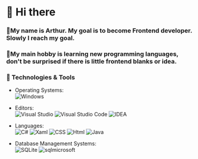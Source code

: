 # 👋 Hi there

### 💨My name is Arthur. My goal is to become Frontend developer. Slowly I reach my goal.
### 💨My main hobby is learning new programming languages, don't be surprised if there is little frontend blanks or idea.

### 🔧 Technologies & Tools
* Operating Systems: 
<br> ![Windows](https://img.shields.io/badge/OS-Windows-2fa1ad?style=for-the-badge&logo=Windows)
* Editors: 
<br> ![Visual Studio](https://img.shields.io/badge/Editor-Visual_Studio-2fa1ad?style=for-the-badge&logo=VisualStudio)
![Visual Studio Code](https://img.shields.io/badge/Editor-Visual_Studio_Code-2fa1ad?style=for-the-badge&logo=VisualStudio)
![IDEA](https://img.shields.io/badge/Editors-intellij_idea-red?style=for-the-badge&logo=intellijidea)

* Languages:
<br> ![C#](https://img.shields.io/badge/-C_Sharp-purple?style=for-the-badge&logo=csharp)
![Xaml](https://img.shields.io/badge/-XAML-inactive?style=for-the-badge&logo=xaml)
![CSS](https://img.shields.io/badge/-CSS-blue?style=for-the-badge&logo=css)
![Html](https://img.shields.io/badge/-html-orange?style=for-the-badge&logo=html)
![Java](https://img.shields.io/badge/-java-blue?style=for-the-badge&logo=java)

* Database Management Systems:
<br> ![SQLite](https://img.shields.io/badge/DBMS-Mysql-114b59?style=for-the-badge&logo=mysql)
![sqlmicrosoft](https://img.shields.io/badge/DBMS-microsoft_sql_server-2fa1ad?style=for-the-badge&logo=microsoftsqlserver)
